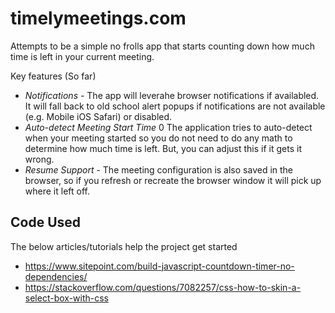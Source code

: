 # timelymeetings.com

Attempts to be a simple no frolls app that starts counting down how much time is left in your current meeting.

Key features (So far)

* *Notifications* - The app will leverahe browser notifications if availabled. It will fall back to old school alert popups if notifications are not available (e.g. Mobile iOS Safari) or disabled.
* *Auto-detect Meeting Start Time* 0 The application tries to auto-detect when your meeting started so you do not need to do any math to determine how much time is left. But, you can adjust this if it gets it wrong.
* *Resume Support* - The meeting configuration is also saved in the browser, so if you refresh or recreate the browser window it will pick up where it left off.


## Code Used

The below articles/tutorials help the project get started

- https://www.sitepoint.com/build-javascript-countdown-timer-no-dependencies/
- https://stackoverflow.com/questions/7082257/css-how-to-skin-a-select-box-with-css
